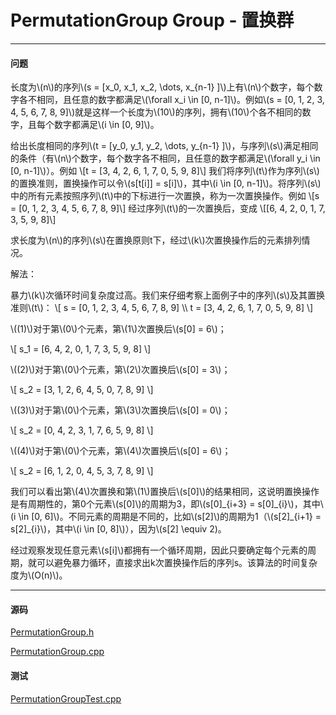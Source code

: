 <script type="text/javascript" src="https://cdnjs.cloudflare.com/ajax/libs/mathjax/2.7.1/MathJax.js?config=TeX-AMS-MML_HTMLorMML"></script>

# PermutationGroup Group - 置换群

--------

#### 问题

<p id="i">长度为\(n\)的序列\(s = [x_0, x_1, x_2, \dots, x_{n-1} ]\)上有\(n\)个数字，每个数字各不相同，且任意的数字都满足\(\forall x_i \in [0, n-1]\)。例如\(s = [0, 1, 2, 3, 4, 5, 6, 7, 8, 9]\)就是这样一个长度为\(10\)的序列，拥有\(10\)个各不相同的数字，且每个数字都满足\(i \in [0, 9]\)。 </p>
<p id="i">给出长度相同的序列\(t = [y_0, y_1, y_2, \dots, y_{n-1} ]\)，与序列\(s\)满足相同的条件（有\(n\)个数字，每个数字各不相同，且任意的数字都满足\(\forall y_i \in [0, n-1]\)）。例如
\[t = [3, 4, 2, 6, 1, 7, 0, 5, 9, 8]\]
我们将序列\(t\)作为序列\(s\)的置换准则，置换操作可以令\(s[t[i]] = s[i]\)，其中\(i \in [0, n-1]\)。将序列\(s\)中的所有元素按照序列\(t\)中的下标进行一次置换，称为一次置换操作。例如
\[s = [0, 1, 2, 3, 4, 5, 6, 7, 8, 9]\]
经过序列\(t\)的一次置换后，变成
\[[6, 4, 2, 0, 1, 7, 3, 5, 9, 8]\]
</p>
<p id="i">求长度为\(n\)的序列\(s\)在置换原则t下，经过\(k\)次置换操作后的元素排列情况。 </p>

解法：
<p id="i">暴力\(k\)次循环时间复杂度过高。我们来仔细考察上面例子中的序列\(s\)及其置换准则\(t\)：
\[
s = [0, 1, 2, 3, 4, 5, 6, 7, 8, 9] \\
t = [3, 4, 2, 6, 1, 7, 0, 5, 9, 8]
\]
<p id="i">\((1)\)对于第\(0\)个元素，第\(1\)次置换后\(s[0] = 6\)； </p>
\[ s_1 = [6, 4, 2, 0, 1, 7, 3, 5, 9, 8] \]
<p id="i">\((2)\)对于第\(0\)个元素，第\(2\)次置换后\(s[0] = 3\)； </p>
\[ s_2 = [3, 1, 2, 6, 4, 5, 0, 7, 8, 9] \]
<p id="i">\((3)\)对于第\(0\)个元素，第\(3\)次置换后\(s[0] = 0\)； </p>
\[ s_2 = [0, 4, 2, 3, 1, 7, 6, 5, 9, 8] \]
<p id="i">\((4)\)对于第\(0\)个元素，第\(4\)次置换后\(s[0] = 6\)； </p>
\[ s_2 = [6, 1, 2, 0, 4, 5, 3, 7, 8, 9] \]
<p id="i">我们可以看出第\(4\)次置换和第\(1\)置换后\(s[0]\)的结果相同，这说明置换操作是有周期性的，第0个元素\(s[0]\)的周期为3，即\(s[0]_{i+3} = s[0]_{i}\)，其中\(i \in [0, 6]\)。不同元素的周期是不同的，比如\(s[2]\)的周期为1（\(s[2]_{i+1} = s[2]_{i}\)，其中\(i \in [0, 8]\)），因为\(s[2] \equiv 2)。 </p>
<p id="i">经过观察发现任意元素\(s[i]\)都拥有一个循环周期，因此只要确定每个元素的周期，就可以避免暴力循环，直接求出k次置换操作后的序列s。该算法的时间复杂度为\(O(n)\)。</p>
</div>

--------

#### 源码

[PermutationGroup.h](https://github.com/linrongbin16/Way-to-Algorithm/blob/master/src/CombinatorialMathematics/PermutationGroup.h)

[PermutationGroup.cpp](https://github.com/linrongbin16/Way-to-Algorithm/blob/master/src/CombinatorialMathematics/PermutationGroup.cpp)

#### 测试

[PermutationGroupTest.cpp](https://github.com/linrongbin16/Way-to-Algorithm/blob/master/src/CombinatorialMathematics/PermutationGroupTest.cpp)
